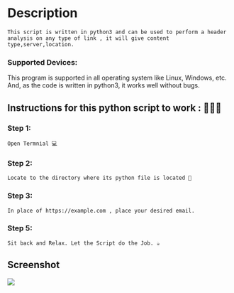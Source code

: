 # Description

`This script is written in python3 and can be used to perform a header analysis on any type of link , it will give content type,server,location.`

### Supported Devices:

This program is supported in all operating system like Linux, Windows, etc. And, as the code is written in python3, it works well without bugs.

## Instructions for this python script to work : 👨🏻‍💻

### Step 1:

    Open Termnial 💻

### Step 2:

    Locate to the directory where its python file is located 📂

### Step 3:

    In place of https://example.com , place your desired email.

### Step 5:

    Sit back and Relax. Let the Script do the Job. ☕

## Screenshot

<img src="http.jpeg">

